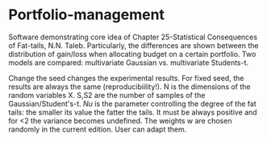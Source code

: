 # Portfolio-management
Software demonstrating core idea of Chapter 25-Statistical Consequences of Fat-tails, N.N. Taleb. 
Particularly, the differences are shown between the distribution of gain/loss when allocating budget on a certain portfolio. 
Two models are compared: multivariate Gaussian vs. multivariate Students-t.

Change the seed changes the experimental results. For fixed seed, the results are always the same (reproducibiility!).
N is the dimensions of the random variables X.
S,S2 are the number of samples of the Gaussian/Student's-t.
$Nu$ is the parameter controlling the degree of the fat tails: the smaller its value the fatter the tails. It must be always positive and for <2 the variance becomes undefined.
The weights w are chosen randomly in the current edition. User can adapt them.
